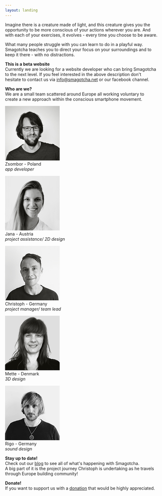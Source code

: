 ```yaml
---
layout: landing
---
```


Imagine there is a creature made of light, and this creature gives you the opportunity to be more conscious of your actions wherever you are. And with each of your exercises, it evolves - every time you choose to be aware.

What many people struggle with you can learn to do in a playful way. Smagotcha teaches you to direct your focus on your surroundings and to keep it there - with no distractions.

__This is a beta website__ <br>
Currently we are looking for a website developer who can bring Smagotcha to the next level. If you feel interested in the above description don't hesitate to contact us via info@smagotcha.net or our facebook channel. 

__Who are we?__ <br>
 We are a small team scattered around Europe all working voluntary to create a new approach within the conscious smartphone movement.

![Zsombor](/images/zsom.jpg)
<br>
Zsombor   - Poland <br>
*app developer*

![Jana](/images/jana.jpg)
<br>
Jana      - Austria <br>
*project assistance/ 2D design*

![Christoph](/images/chris.jpg)
<br>
Christoph - Germany <br>
*project manager/ team lead*

![Mette](/images/mett.jpg)
<br>
Mette     - Denmark <br>
*3D design*

![Rigo](/images/rigo.jpg)
<br>
Rigo      - Germany <br>
*sound design*

__Stay up to date!__ <br>Check out our [blog](/blog) to see all of what's happening with Smagotcha. <br> 
A big part of it is the project journey Christoph is undertaking as he travels through Europe building community!

__Donate!__ <br>
If you want to support us with a [donation](/makedonation) that would be highly appreciated.



<!--<form action="https://www.
paypal.com/cgi-bin/webscr" method="post" target="_top">
<input type="hidden" name="cmd" value="_s-xclick" />
<input type="hidden" name="hosted_button_id" value="YSL6LGBE4FEF2" />
<input type="image" src="https://www.paypalobjects.com/en_US/DK/i/btn/btn_donateCC_LG.gif" border="0" name="submit" title="PayPal - The safer, easier way to pay online!" alt="Donate with PayPal button" />
<img alt="" border="0" src="https://www.paypal.com/en_DE/i/scr/pixel.gif" width="1" height="1" />
</form>-->



<!-- Kommentar -->
<!--The smartphone app Smagotcha supports its users to understand their own interactions with their environment. For this purpose a cute but disciplined creature made of light matures inside the app and changes its brightness over time. It brings the users thoughts, feelings and sensations into the present moment. In order to accomplish this it evolves its appearance and character continuously – entirely individually and for as long as it is played with. Beware though, it is threatened to atrophy when the old habits resurface. When its luminosity is fully developed, the users will glide into the next phase. There they will be awaited by new secrets in order to let their creature live even more individually.-->